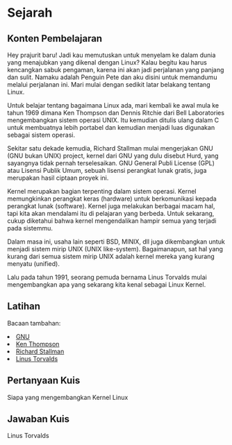 # Sejarah

## Konten Pembelajaran

Hey prajurit baru! Jadi kau memutuskan untuk menyelam ke dalam dunia yang menajubkan yang dikenal dengan Linux? Kalau begitu kau harus kencangkan sabuk pengaman, karena ini akan jadi perjalanan yang panjang dan sulit. Namaku adalah Penguin Pete dan aku disini untuk memandumu melalui perjalanan ini. Mari mulai dengan sedikit latar belakang tentang Linux.

Untuk belajar tentang bagaimana Linux ada, mari kembali ke awal mula ke tahun 1969 dimana Ken Thompson dan Dennis Ritchie dari Bell Laboratories mengembangkan sistem operasi UNIX. Itu kemudian ditulis ulang dalam C untuk membuatnya lebih portabel dan kemudian menjadi luas digunakan sebagai sistem operasi.

Sekitar satu dekade kemudia, Richard Stallman mulai mengerjakan GNU (GNU bukan UNIX) project, kernel dari GNU yang dulu disebut Hurd, yang sayangnya tidak pernah terselesaikan. GNU General Publi License (GPL) atau Lisensi Publik Umum, sebuah lisensi perangkat lunak gratis, juga merupakan hasil ciptaan proyek ini.

Kernel merupakan bagian terpenting dalam sistem operasi. Kernel memungkinkan perangkat keras (hardware) untuk berkomunikasi kepada perangkat lunak (software). Kernel juga melakukan berbagai macam hal, tapi kita akan mendalami itu di pelajaran yang berbeda. Untuk sekarang, cukup diketahui bahwa kernel mengendalikan hampir semua yang terjadi pada sistemmu.

Dalam masa ini, usaha lain seperti BSD, MINIX, dll juga dikembangkan untuk menjadi sistem mirip UNIX (UNIX like-system). Bagaimanapun, sat hal yang kurang dari semua sistem mirip UNIX adalah kernel mereka yang kurang menyatu (unified).

Lalu pada tahun 1991, seorang pemuda bernama Linus Torvalds mulai mengembangkan apa yang sekarang kita kenal sebagai Linux Kernel.

## Latihan

Bacaan tambahan:
<li><a href='https://id.wikipedia.org/wiki/GNU'>GNU</a></li>
<li><a href='https://id.wikipedia.org/wiki/Ken_Thompson'>Ken Thompson</a></li>
<li><a href='https://stallman.org/'>Richard Stallman</a></li>
<li><a href='https://id.wikipedia.org/wiki/Linus_Torvalds'>Linus Torvalds</a></li>

## Pertanyaan Kuis

Siapa yang mengembangkan Kernel Linux

## Jawaban Kuis

Linus Torvalds